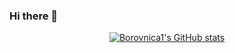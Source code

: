 ### Hi there 👋

<!--
**Borovnica1/Borovnica1** is a ✨ _special_ ✨ repository because its `README.md` (this file) appears on your GitHub profile.

Here are some ideas to get you started:

- 🔭 I’m currently working on ...
- 🌱 I’m currently learning ...
- 👯 I’m looking to collaborate on ...
- 🤔 I’m looking for help with ...
- 💬 Ask me about ...
- 📫 How to reach me: ...
- 😄 Pronouns: ...
- ⚡ Fun fact: ...
-->
<div align="center">

[![Borovnica1's GitHub stats](https://github-readme-stats.vercel.app/api?username=Borovnica1&show_icons=true&title_color=000&icon_color=586069&text_color=586069&bg_color=fff&line_height=30&hide_title=true&title_color=0366d6)](https://github.com/Borovnica1/github-readme-stats)

</div>
